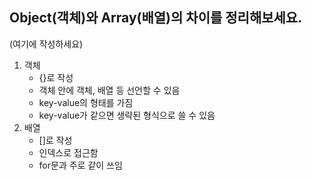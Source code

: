 ## Object(객체)와 Array(배열)의 차이를 정리해보세요.

(여기에 작성하세요)
1. 객체
   - {}로 작성
   - 객체 안에 객체, 배열 등 선언할 수 있음
   - key-value의 형태를 가짐
   - key-value가 같으면 생략된 형식으로 쓸 수 있음
2. 배열
   - []로 작성
   - 인덱스로 접근함
   - for문과 주로 같이 쓰임